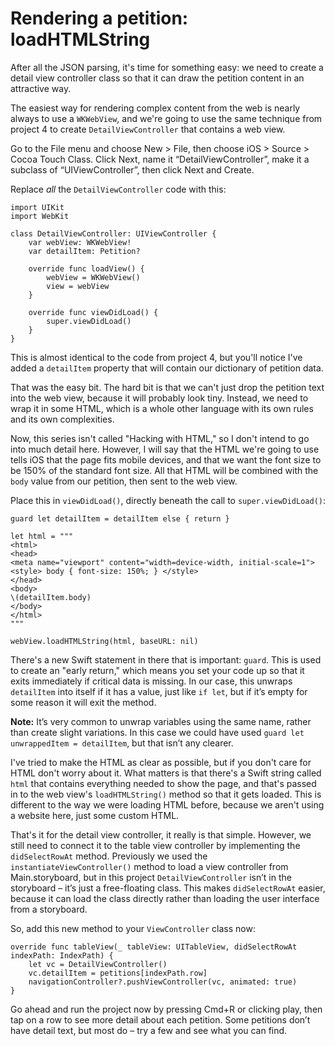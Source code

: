 # Rendering a petition: loadHTMLString

After all the JSON parsing, it's time for something easy: we need to create a detail view controller class so that it can draw the petition content in an attractive way.

The easiest way for rendering complex content from the web is nearly always to use a `WKWebView`, and we're going to use the same technique from project 4 to create `DetailViewController` that contains a web view.

Go to the File menu and choose New > File, then choose iOS > Source > Cocoa Touch Class. Click Next, name it “DetailViewController”, make it a subclass of “UIViewController”, then click Next and Create.

Replace *all* the `DetailViewController` code with this:

    import UIKit
    import WebKit

    class DetailViewController: UIViewController {
        var webView: WKWebView!
        var detailItem: Petition?

        override func loadView() {
            webView = WKWebView()
            view = webView
        }

        override func viewDidLoad() {
            super.viewDidLoad()
        }
    }

This is almost identical to the code from project 4, but you'll notice I've added a `detailItem` property that will contain our dictionary of petition data.

That was the easy bit. The hard bit is that we can't just drop the petition text into the web view, because it will probably look tiny. Instead, we need to wrap it in some HTML, which is a whole other language with its own rules and its own complexities.

Now, this series isn't called "Hacking with HTML," so I don't intend to go into much detail here. However, I will say that the HTML we're going to use tells iOS that the page fits mobile devices, and that we want the font size to be 150% of the standard font size. All that HTML will be combined with the `body` value from our petition, then sent to the web view.

Place this in `viewDidLoad()`, directly beneath the call to `super.viewDidLoad()`:

    guard let detailItem = detailItem else { return }

    let html = """
    <html>
    <head>
    <meta name="viewport" content="width=device-width, initial-scale=1">
    <style> body { font-size: 150%; } </style>
    </head>
    <body>
    \(detailItem.body)
    </body>
    </html>
    """

    webView.loadHTMLString(html, baseURL: nil)

There's a new Swift statement in there that is important: `guard`. This is used to create an "early return," which means you set your code up so that it exits immediately if critical data is missing. In our case, this unwraps `detailItem` into itself if it has a value, just like `if let`, but if it’s empty for some reason it will exit the method.

**Note:** It’s very common to unwrap variables using the same name, rather than create slight variations. In this case we could have used `guard let unwrappedItem = detailItem`, but that isn’t any clearer.

I've tried to make the HTML as clear as possible, but if you don't care for HTML don't worry about it. What matters is that there's a Swift string called `html` that contains everything needed to show the page, and that's passed in to the web view's `loadHTMLString()` method so that it gets loaded. This is different to the way we were loading HTML before, because we aren't using a website here, just some custom HTML.

That's it for the detail view controller, it really is that simple. However, we still need to connect it to the table view controller by implementing the `didSelectRowAt` method. Previously we used the `instantiateViewController()` method to load a view controller from Main.storyboard, but in this project `DetailViewController` isn’t in the storyboard – it’s just a free-floating class. This makes `didSelectRowAt` easier, because it can load the class directly rather than loading the user interface from a storyboard.

So, add this new method to your `ViewController` class now:

    override func tableView(_ tableView: UITableView, didSelectRowAt indexPath: IndexPath) {
        let vc = DetailViewController()
        vc.detailItem = petitions[indexPath.row]
        navigationController?.pushViewController(vc, animated: true)
    }

Go ahead and run the project now by pressing Cmd+R or clicking play, then tap on a row to see more detail about each petition. Some petitions don’t have detail text, but most do – try a few and see what you can find.
